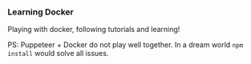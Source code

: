### Learning Docker

Playing with docker, following tutorials and learning!

PS: Puppeteer + Docker do not play well together.  In a dream world `npm install` would solve all issues.